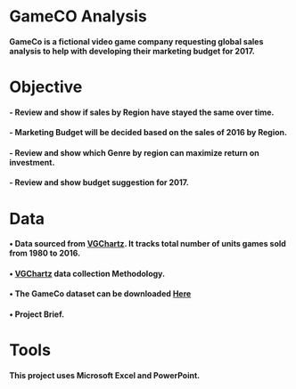 # GameCO Analysis

#### GameCo is a fictional video game company requesting global sales analysis to help with developing their marketing budget for 2017.

# Objective

#### - Review and show if sales by Region have stayed the same over time.
#### - Marketing Budget will be decided based on the sales of 2016 by Region.
#### - Review and show which Genre by region can maximize return on investment.
#### - Review and show budget suggestion for 2017.

# Data

#### • Data sourced from [VGChartz](https://www.vgchartz.com/). It tracks total number of units games sold from 1980 to 2016.
#### • [VGChartz](https://www.vgchartz.com/methodology.php/) data collection Methodology.
#### • The GameCo dataset can be downloaded [Here](https://images.careerfoundry.com/public/courses/intro-to-data/E1/vgsales.xlsx)
#### • Project Brief.

# Tools

#### This project uses Microsoft Excel and PowerPoint.


   





